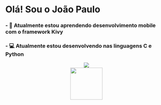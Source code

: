 ### <H1>Olá! Sou o João Paulo</H1>

### - 🌱 Atualmente estou aprendendo desenvolvimento mobile com o framework Kivy
### - 💻 Atualmente estou desenvolvendo nas linguagens C e Python

<!--
**Joaopaulop/joaopaulop** is a ✨ _special_ ✨ repository because its `README.md` (this file) appears on your GitHub profile.

Here are some ideas to get you started:

- 🔭 I’m currently working on ...
- 🌱 I’m currently learning ...
- 👯 I’m looking to collaborate on ...
- 🤔 I’m looking for help with ...
- 💬 Ask me about ...
- 📫 How to reach me: ...
- 😄 Pronouns: ...
- ⚡ Fun fact: ...
-->

<div align="center">
  <a href="https://github.com/joaopaulop">
  <img src="https://github-readme-stats.vercel.app/api?username=joaopaulop&include_all_commits=true&count_private=true&theme=tokyonight"/>
  </br>
  <img width="100" src="https://github-readme-stats.vercel.app/api/top-langs/?username=joaopaulop&langs_count=10&include_all_commits=true&count_private=true&theme=tokyonight"/>
</div>
